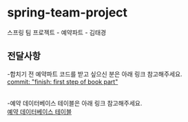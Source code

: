 # spring-team-project
스프링 팀 프로젝트 - 예약파트 - 김태경





## 전달사항

-합치기 전 예약파트 코드를 받고 싶으신 분은 아래 링크 참고해주세요. </br>
[commit: "finish: first step of book part"](https://github.com/cokeworld/spring-team-project/tree/7fef67e5b73a5006f38c7f8a6aa0ea0d949fa2a2)
</br></br>

-예약 데이터베이스 테이블은 아래 링크 참고해주세요.</br>
[예약 데이터베이스 테이블](https://cokeworld.tistory.com/35)
